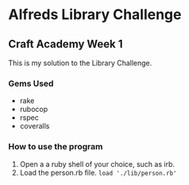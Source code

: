 # Alfreds Library Challenge

## Craft Academy Week 1

This is my solution to the Library Challenge.

### Gems Used

* rake
* rubocop
* rspec
* coveralls

### How to use the program

1. Open a a ruby shell of your choice, such as irb.
2. Load the person.rb file. `load './lib/person.rb'`

